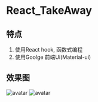 # React_TakeAway
## 特点
1. 使用React hook, 函数式编程
2. 使用Goolge 前端Ui(Material-ui)

## 效果图
![avatar](./Asset/Login_screenshot.png)
![avatar](./Asset/SignUp_screenShot.png)

